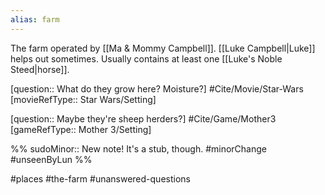 ```yaml
---
alias: farm
---
```

The farm operated by [[Ma & Mommy Campbell]]. [[Luke Campbell|Luke]] helps out sometimes. Usually contains at least one [[Luke's Noble Steed|horse]].

[question:: What do they grow here? Moisture?] #Cite/Movie/Star-Wars [movieRefType:: Star Wars/Setting]

[question:: Maybe they're sheep herders?] #Cite/Game/Mother3 [gameRefType:: Mother 3/Setting]

%%
sudoMinor:: New note! It's a stub, though.
#minorChange #unseenByLun 
%%

#places #the-farm #unanswered-questions 